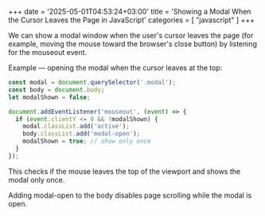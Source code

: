 +++
date = '2025-05-01T04:53:24+03:00'
title = 'Showing a Modal When the Cursor Leaves the Page in JavaScript'
categories = [ "javascript" ]
+++

We can show a modal window when the user's cursor leaves the page (for example, moving the mouse toward the browser's close button) by listening for the mouseout event.

Example — opening the modal when the cursor leaves at the top:

```javascript
const modal = document.querySelector('.modal');
const body = document.body;
let modalShown = false;

document.addEventListener('mouseout', (event) => {
  if (event.clientY <= 0 && !modalShown) {
    modal.classList.add('active');
    body.classList.add('modal-open');
    modalShown = true; // show only once
  }
});
```

This checks if the mouse leaves the top of the viewport and shows the modal only once.

Adding modal-open to the body disables page scrolling while the modal is open.